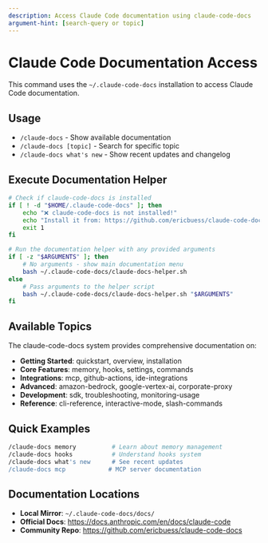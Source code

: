 ```yaml
---
description: Access Claude Code documentation using claude-code-docs
argument-hint: [search-query or topic]
---
```


# Claude Code Documentation Access

This command uses the `~/.claude-code-docs` installation to access Claude Code documentation.

## Usage
- `/claude-docs` - Show available documentation
- `/claude-docs [topic]` - Search for specific topic
- `/claude-docs what's new` - Show recent updates and changelog

## Execute Documentation Helper

```bash
# Check if claude-code-docs is installed
if [ ! -d "$HOME/.claude-code-docs" ]; then
    echo "❌ claude-code-docs is not installed!"
    echo "Install it from: https://github.com/ericbuess/claude-code-docs"
    exit 1
fi

# Run the documentation helper with any provided arguments
if [ -z "$ARGUMENTS" ]; then
    # No arguments - show main documentation menu
    bash ~/.claude-code-docs/claude-docs-helper.sh
else
    # Pass arguments to the helper script
    bash ~/.claude-code-docs/claude-docs-helper.sh "$ARGUMENTS"
fi
```

## Available Topics

The claude-code-docs system provides comprehensive documentation on:
- **Getting Started**: quickstart, overview, installation
- **Core Features**: memory, hooks, settings, commands
- **Integrations**: mcp, github-actions, ide-integrations
- **Advanced**: amazon-bedrock, google-vertex-ai, corporate-proxy
- **Development**: sdk, troubleshooting, monitoring-usage
- **Reference**: cli-reference, interactive-mode, slash-commands

## Quick Examples

```bash
/claude-docs memory          # Learn about memory management
/claude-docs hooks           # Understand hooks system
/claude-docs what's new      # See recent updates
/claude-docs mcp            # MCP server documentation
```

## Documentation Locations

- **Local Mirror**: `~/.claude-code-docs/docs/`
- **Official Docs**: https://docs.anthropic.com/en/docs/claude-code
- **Community Repo**: https://github.com/ericbuess/claude-code-docs